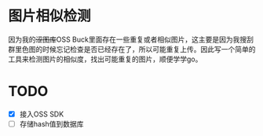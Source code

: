 # 图片相似检测

因为我的~~涩图库~~OSS Buck里面存在一些重复或者相似图片，这主要是因为我搜刮群里色图的时候忘记检查是否已经存在了，所以可能重复上传。因此写一个简单的工具来检测图片的相似度，找出可能重复的图片，顺便学学go。


# TODO

- [x] 接入OSS SDK
- [ ] 存储hash值到数据库